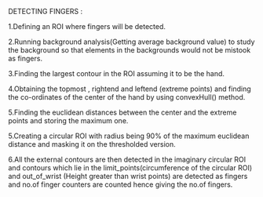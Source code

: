 
DETECTING FINGERS :

1.Defining an ROI where fingers will be detected.

2.Running background analysis(Getting average background value) to study the background so that elements in the backgrounds would not be mistook as fingers.

3.Finding the largest contour in the ROI assuming it to be the hand.

4.Obtaining the topmost , rightend and leftend (extreme points) and finding the co-ordinates of the center of the hand by using convexHull() method.

5.Finding the euclidean distances between the center and the extreme points and storing the maximum one.

5.Creating a circular ROI with radius being 90% of the maximum euclidean distance and masking it on the thresholded version.

6.All the external contours are then detected in the imaginary circular ROI and contours which lie in the limit_points(circumference of the circular ROI) and out_of_wrist (Height greater than wrist points) are detected as fingers and no.of finger counters are counted hence giving the no.of fingers.
